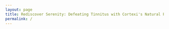 ```yaml
---
layout: page
title: Rediscover Serenity: Defeating Tinnitus with Cortexi's Natural Power
permalink: /
---
```


